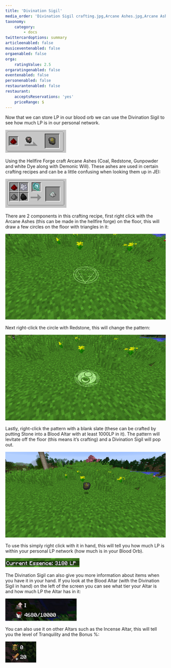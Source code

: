 ```yaml
---
title: 'Divination Sigil'
media_order: 'Divination Sigil crafting.jpg,Arcane Ashes.jpg,Arcane Ashes use.jpg,Arcane Ashes redstone.jpg,Divination Sigil.jpg,LP.jpg,Altar stats.jpg'
taxonomy:
    category:
        - docs
twittercardoptions: summary
articleenabled: false
musiceventenabled: false
orgaenabled: false
orga:
    ratingValue: 2.5
orgaratingenabled: false
eventenabled: false
personenabled: false
restaurantenabled: false
restaurant:
    acceptsReservations: 'yes'
    priceRange: $
---
```


Now that we can store LP in our blood orb we can use the Divination Sigil to see how much LP is in our personal network.

![](Divination%20Sigil%20crafting.jpg)

Using the Hellfire Forge craft Arcane Ashes (Coal, Redstone, Gunpowder and white Dye along with Demonic Will). These ashes are used in certain crafting recipes and can be a little confusing when looking them up in JEI:

![](Arcane%20Ashes.jpg)

There are 2 components in this crafting recipe, first right click with the Arcane Ashes (this can be made in the hellfire forge) on the floor, this will draw a few circles on the floor with triangles in it:

![](Arcane%20Ashes%20use.jpg)

Next right-click the circle with Redstone, this will change the pattern:

![](Arcane%20Ashes%20redstone.jpg)

Lastly, right-click the pattern with a blank slate (these can be crafted by putting Stone into a Blood Altar with at least 1000LP in it). The pattern will levitate off the floor (this means it’s crafting) and a Divination Sigil will pop out.

![](Divination%20Sigil.jpg)

To use this simply right click with it in hand, this will tell you how much LP is within your personal LP network (how much is in your Blood Orb). 

![](LP.jpg)

The Divination Sigil can also give you more information about items when you have it in your hand. If you look at the Blood Altar (with the Divination Sigil in hand) on the left of the screen  you can see what tier your Altar is and how much LP the Altar has in it:

![](Altar%20stats.jpg)

You can also use it on other Altars such as the Incense Altar, this will tell you the level of Tranquility and the Bonus %:

![](Tranq%20Bonus.jpg)
